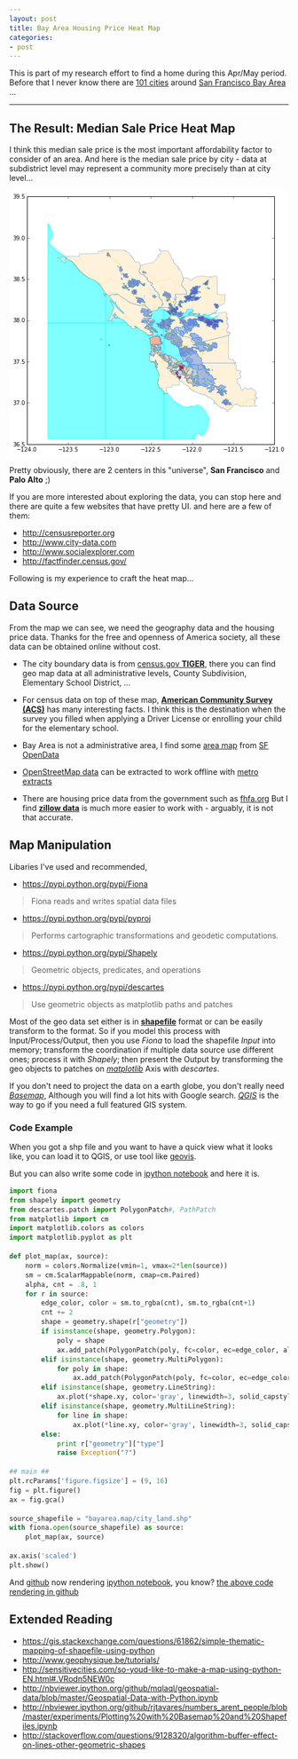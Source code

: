 ```yaml
---
layout: post
title: Bay Area Housing Price Heat Map
categories:
- post
---
```


  This is part of my research effort to find a home during this Apr/May period.
Before that I never know there are [101 cities](http://en.wikipedia.org/wiki/List_of_cities_and_towns_in_the_San_Francisco_Bay_Area)
around [San Francisco Bay Area](http://en.wikipedia.org/wiki/San_Francisco_Bay_Area) ...

---

## The Result: Median Sale Price Heat Map ##

  I think this median sale price is the most important affordability factor to consider
of an area. And here is the median sale price by city - data at subdistrict level may represent
a community more precisely than at city level...

![Median Sale Price Heat Map](/images/media_sale_price_heat_map.png)

Pretty obviously, there are 2 centers in this "universe", __San Francisco__ and __Palo Alto__ ;)

If you are more interested about exploring the data, you can stop here and there are quite a
few websites that have pretty UI. and here are a few of them:

 * http://censusreporter.org
 * http://www.city-data.com
 * http://www.socialexplorer.com
 * http://factfinder.census.gov/

Following is my experience to craft the heat map...

## Data Source ##
From the map we can see, we need the geography data and the housing price data.
Thanks for the free and openness of America society, all these data can be obtained online without cost.

 * The city boundary data is from [census.gov __TIGER__](https://www.census.gov/geo/maps-data/data/tiger.html),
there you can find geo map data at all administrative levels, County Subdivision, Elementary School District, ...

 * For census data on top of these map, [__American Community Survey (ACS)__](http://www.census.gov/acs/www/data_documentation/data_via_ftp/) has many interesting
facts. I think this is the destination when the survey you filled when applying a Driver
License or enrolling your child for the elementary school.

 * Bay Area is not a administrative area, I find some [area map](https://data.sfgov.org/widgets/ye46-7n65) from
 [SF OpenData](https://data.sfgov.org/)

 * [OpenStreetMap data](http://openstreetmap.org) can be extracted to work offline with [metro extracts](https://mapzen.com/data/metro-extracts)

 * There are housing price data from the government such as [fhfa.org](http://www.fhfa.gov/DataTools/Downloads/Pages/House-Price-Index.aspx)
But I find [__zillow data__](http://www.zillow.com/research/data/)
is much more easier to work with - arguably, it is not that accurate.

## Map Manipulation ##

Libaries I've used and recommended,

* https://pypi.python.org/pypi/Fiona

> Fiona reads and writes spatial data files

* https://pypi.python.org/pypi/pyproj

> Performs cartographic transformations and geodetic computations.

* https://pypi.python.org/pypi/Shapely

> Geometric objects, predicates, and operations

* https://pypi.python.org/pypi/descartes

> Use geometric objects as matplotlib paths and patches

Most of the geo data set either is in [__shapefile__](http://www.esri.com/library/whitepapers/pdfs/shapefile.pdf)
format or can be easily transform to the format.
So if you model this process with Input/Process/Output, then you use _Fiona_ to
load the shapefile _Input_ into memory;
transform the coordination if multiple data source use different ones;
process it with _Shapely_;
then present the Output by transforming the geo objects to patches on [_matplotlib_](http://matplotlib.org/) Axis with _descartes_.

If you don't need to project the data on a earth globe, you don't really need [_Basemap_](http://matplotlib.org/basemap/users/intro.html),
Although you will find a lot hits with Google search. [_QGIS_](http://www.qgis.org/) is the way to go if you need a full featured GIS system.

### Code Example ###

When you got a shp file and you want to have a quick view what it looks like,
you can load it to QGIS, or use tool like [geovis](http://gis.stackexchange.com/a/87239/48688).

But you can also write some code in [ipython notebook](http://ipython.org/notebook.html) and
here it is.

```python
import fiona
from shapely import geometry
from descartes.patch import PolygonPatch#, PathPatch
from matplotlib import cm
import matplotlib.colors as colors
import matplotlib.pyplot as plt

def plot_map(ax, source):
    norm = colors.Normalize(vmin=1, vmax=2*len(source))
    sm = cm.ScalarMappable(norm, cmap=cm.Paired)
    alpha, cnt = .8, 1
    for r in source:
        edge_color, color = sm.to_rgba(cnt), sm.to_rgba(cnt+1)
        cnt += 2
        shape = geometry.shape(r["geometry"])
        if isinstance(shape, geometry.Polygon):
            poly = shape
            ax.add_patch(PolygonPatch(poly, fc=color, ec=edge_color, alpha=alpha, zorder=1))
        elif isinstance(shape, geometry.MultiPolygon):
            for poly in shape:
                ax.add_patch(PolygonPatch(poly, fc=color, ec=edge_color, alpha=alpha, zorder=1))
        elif isinstance(shape, geometry.LineString):
            ax.plot(*shape.xy, color='gray', linewidth=3, solid_capstyle='round', zorder=1)
        elif isinstance(shape, geometry.MultiLineString):
            for line in shape:
                ax.plot(*line.xy, color='gray', linewidth=3, solid_capstyle='round', zorder=1)
        else:
            print r["geometry"]["type"]
            raise Exception("?")

## main ##
plt.rcParams['figure.figsize'] = (9, 16)
fig = plt.figure()
ax = fig.gca()

source_shapefile = "bayarea.map/city_land.shp"
with fiona.open(source_shapefile) as source:
    plot_map(ax, source)

ax.axis('scaled')
plt.show()
```

And [github](https://github.com/blog/1995-github-jupyter-notebooks-3) now rendering [ipython notebook](http://blog.jupyter.org/2015/05/07/rendering-notebooks-on-github/), you know?
[the above code rendering in github](https://github.com/dyno/ipymap/blob/master/show_shapefile.ipynb)

## Extended Reading ##

* https://gis.stackexchange.com/questions/61862/simple-thematic-mapping-of-shapefile-using-python
* http://www.geophysique.be/tutorials/
* http://sensitivecities.com/so-youd-like-to-make-a-map-using-python-EN.html#.VRodn5NEW0c
* http://nbviewer.ipython.org/github/mqlaql/geospatial-data/blob/master/Geospatial-Data-with-Python.ipynb
* http://nbviewer.ipython.org/github/rjtavares/numbers_arent_people/blob/master/experiments/Plotting%20with%20Basemap%20and%20Shapefiles.ipynb
* http://stackoverflow.com/questions/9128320/algorithm-buffer-effect-on-lines-other-geometric-shapes

